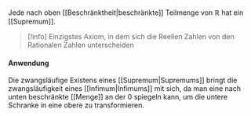 Jede nach oben [[Beschränktheit|beschränkte]] Teilmenge von $\mathbb{R}$ hat ein [[Supremum]].

> [!info] Einzigstes Axiom, in dem sich die Reellen Zahlen von den Rationalen Zahlen unterscheiden

#### Anwendung
Die zwangsläufige Existens eines [[Supremum|Supremums]] bringt die zwangsläufigkeit eines [[Infimum|Infimums]] mit sich, da man eine nach unten beschränkte [[Menge]] an der $0$ spiegeln kann, um die untere Schranke in eine obere zu transformieren.
